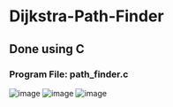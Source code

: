 # Dijkstra-Path-Finder
## Done using C
### Program File: path_finder.c
![image](https://user-images.githubusercontent.com/53326887/209690856-5ece857c-56da-4a9a-9d77-fdc32113911b.png)
![image](https://user-images.githubusercontent.com/53326887/209691131-b6516195-9b2a-42ec-80d3-5446dae465d4.png)
![image](https://user-images.githubusercontent.com/53326887/209691275-f2b9de19-0047-4843-b22e-ccc46847a6d4.png)
